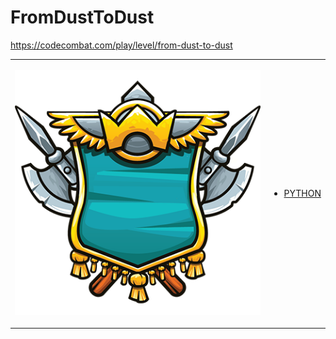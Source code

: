 # FromDustToDust 

https://codecombat.com/play/level/from-dust-to-dust
<table>
<tr>
<td>

![Hero Picture](hero.png?raw=true "Hero Picture")

</td>
<td>
<ul>
<li>

[PYTHON](FromDustToDust.py)

</li>
</td>
</tr>
<table>